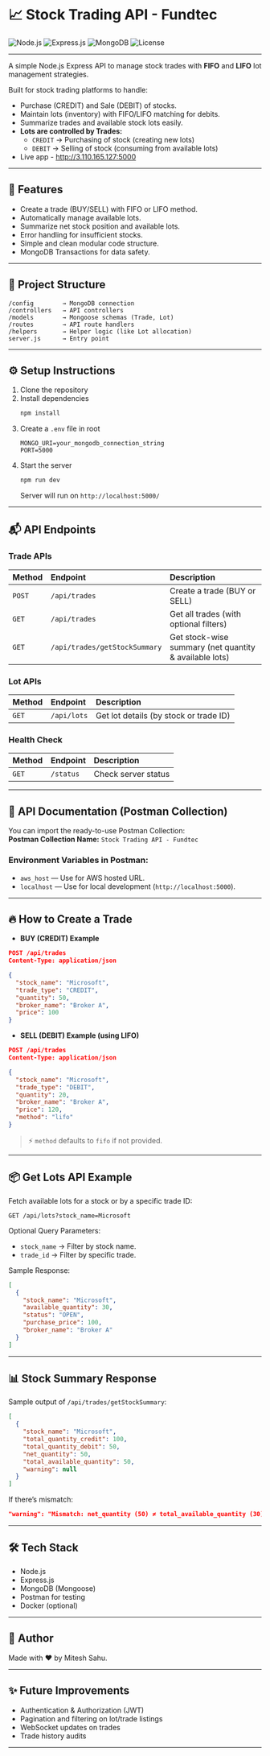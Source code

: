 # 📈 Stock Trading API - Fundtec

![Node.js](https://img.shields.io/badge/Node.js-339933?style=flat&logo=nodedotjs&logoColor=white)
![Express.js](https://img.shields.io/badge/Express.js-000000?style=flat&logo=express&logoColor=white)
![MongoDB](https://img.shields.io/badge/MongoDB-4EA94B?style=flat&logo=mongodb&logoColor=white)
![License](https://img.shields.io/badge/license-MIT-blue.svg)

---

A simple Node.js Express API to manage stock trades with **FIFO** and **LIFO** lot management strategies.

Built for stock trading platforms to handle:
- Purchase (CREDIT) and Sale (DEBIT) of stocks.
- Maintain lots (inventory) with FIFO/LIFO matching for debits.
- Summarize trades and available stock lots easily.
- **Lots are controlled by Trades:**
  - `CREDIT` → Purchasing of stock (creating new lots)
  - `DEBIT` → Selling of stock (consuming from available lots)
- Live app - http://3.110.165.127:5000
---

## 🚀 Features
- Create a trade (BUY/SELL) with FIFO or LIFO method.
- Automatically manage available lots.
- Summarize net stock position and available lots.
- Error handling for insufficient stocks.
- Simple and clean modular code structure.
- MongoDB Transactions for data safety.

---

## 📂 Project Structure
```
/config        → MongoDB connection
/controllers   → API controllers
/models        → Mongoose schemas (Trade, Lot)
/routes        → API route handlers
/helpers       → Helper logic (like Lot allocation)
server.js      → Entry point
```

---

## ⚙️ Setup Instructions

1. Clone the repository
2. Install dependencies
   ```bash
   npm install
   ```
3. Create a `.env` file in root
   ```
   MONGO_URI=your_mongodb_connection_string
   PORT=5000
   ```
4. Start the server
   ```bash
   npm run dev
   ```
   Server will run on `http://localhost:5000/`

---

## 📬 API Endpoints

### Trade APIs
| Method | Endpoint | Description |
| :----- | :------- | :---------- |
| `POST` | `/api/trades` | Create a trade (BUY or SELL) |
| `GET` | `/api/trades` | Get all trades (with optional filters) |
| `GET` | `/api/trades/getStockSummary` | Get stock-wise summary (net quantity & available lots) |

### Lot APIs
| Method | Endpoint | Description |
| :----- | :------- | :---------- |
| `GET` | `/api/lots` | Get lot details (by stock or trade ID) |

### Health Check
| Method | Endpoint | Description |
| :----- | :------- | :---------- |
| `GET` | `/status` | Check server status |

---

## 💑 API Documentation (Postman Collection)

You can import the ready-to-use Postman Collection:  
**Postman Collection Name:** `Stock Trading API - Fundtec`

### Environment Variables in Postman:
- `aws_host` — Use for AWS hosted URL.
- `localhost` — Use for local development (`http://localhost:5000`).

---

## 🔥 How to Create a Trade

- **BUY (CREDIT) Example**

```json
POST /api/trades
Content-Type: application/json

{
  "stock_name": "Microsoft",
  "trade_type": "CREDIT",
  "quantity": 50,
  "broker_name": "Broker A",
  "price": 100
}
```

- **SELL (DEBIT) Example (using LIFO)**

```json
POST /api/trades
Content-Type: application/json

{
  "stock_name": "Microsoft",
  "trade_type": "DEBIT",
  "quantity": 20,
  "broker_name": "Broker A",
  "price": 120,
  "method": "lifo"
}
```
> ⚡ `method` defaults to `fifo` if not provided.

---
## 📦 Get Lots API Example

Fetch available lots for a stock or by a specific trade ID:

```http
GET /api/lots?stock_name=Microsoft
```

Optional Query Parameters:
- `stock_name` → Filter by stock name.
- `trade_id` → Filter by specific trade.

Sample Response:
```json
[
  {
    "stock_name": "Microsoft",
    "available_quantity": 30,
    "status": "OPEN",
    "purchase_price": 100,
    "broker_name": "Broker A"
  }
]
```
---

## 📊 Stock Summary Response

Sample output of `/api/trades/getStockSummary`:
```json
[
  {
    "stock_name": "Microsoft",
    "total_quantity_credit": 100,
    "total_quantity_debit": 50,
    "net_quantity": 50,
    "total_available_quantity": 50,
    "warning": null
  }
]
```

If there’s mismatch:
```json
"warning": "Mismatch: net_quantity (50) ≠ total_available_quantity (30)"
```

---

## 🛠️ Tech Stack

- Node.js
- Express.js
- MongoDB (Mongoose)
- Postman for testing
- Docker (optional)

---

## 🚌 Author
Made with ❤️ by Mitesh Sahu.

---

## ✨ Future Improvements
- Authentication & Authorization (JWT)
- Pagination and filtering on lot/trade listings
- WebSocket updates on trades
- Trade history audits

---